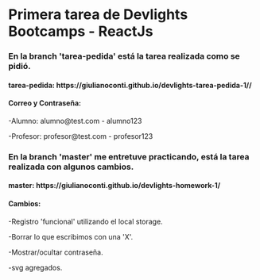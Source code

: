 <h1>Primera tarea de Devlights Bootcamps - ReactJs</h1>

<div>
<h3>En la branch 'tarea-pedida' está la tarea realizada como se pidió.</h3>
<h4>tarea-pedida: https://giulianoconti.github.io/devlights-tarea-pedida-1//</h4>
<h4>Correo y Contraseña:</h4>
<p>-Alumno: alumno@test.com - alumno123</p>
<p>-Profesor: profesor@test.com - profesor123</p>
</div>

<div>
<h3>En la branch 'master' me entretuve practicando, está la tarea realizada con algunos cambios.</h3>
<h4>master: https://giulianoconti.github.io/devlights-homework-1/</h4>
<h4>Cambios:</h4>
<p>-Registro 'funcional' utilizando el local storage.</p>
<p>-Borrar lo que escribimos con una 'X'.</p>
<p>-Mostrar/ocultar contraseña.</p>
<p>-svg agregados.</p>
</div>
